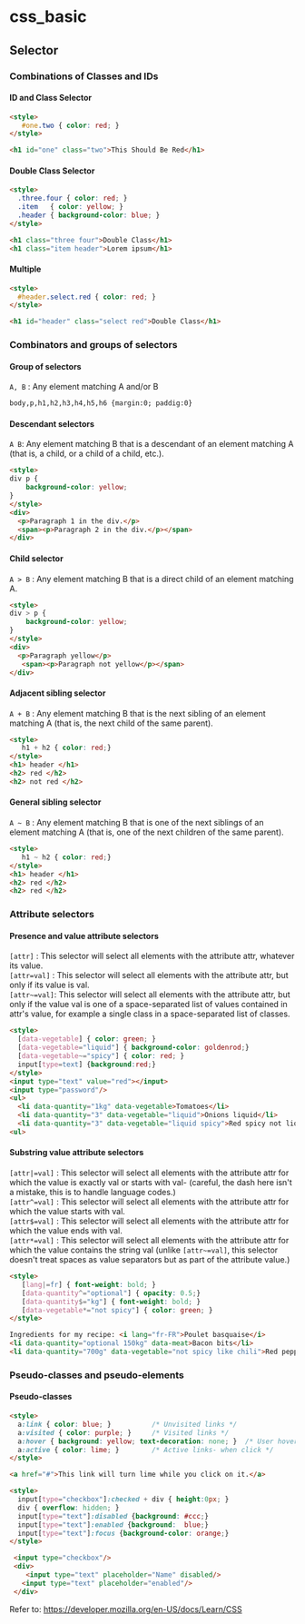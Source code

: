 # css_basic

## Selector
### Combinations of Classes and IDs
#### ID and Class Selector
```html
<style>
   #one.two { color: red; }
</style>

<h1 id="one" class="two">This Should Be Red</h1>
```
#### Double Class Selector
```html
<style>
  .three.four { color: red; }
  .item   { color: yellow; }
  .header { background-color: blue; }
</style>

<h1 class="three four">Double Class</h1>
<h1 class="item header">Lorem ipsum</h1>
```
#### Multiple
```html
<style>
  #header.select.red { color: red; }
</style>

<h1 id="header" class="select red">Double Class</h1>
```

### Combinators and groups of selectors
#### Group of selectors
`A, B` : Any element matching A and/or B
```html
body,p,h1,h2,h3,h4,h5,h6 {margin:0; paddig:0}
```
#### Descendant selectors
`A B`: Any element matching B that is a descendant of an element matching A (that is, a child, or a child of a child, etc.).
```html
<style>
div p {
    background-color: yellow;
}
</style>
<div>
  <p>Paragraph 1 in the div.</p>
  <span><p>Paragraph 2 in the div.</p></span>
</div>
```
#### Child selector
`A > B` : Any element matching B that is a direct child of an element matching A.
```html
<style>
div > p {
    background-color: yellow;
}
</style>
<div>
  <p>Paragraph yellow</p>
   <span><p>Paragraph not yellow</p></span>
</div>
```
#### Adjacent sibling selector
`A + B` : Any element matching B that is the next sibling of an element matching A (that is, the next child of the same parent).
```html
<style>
   h1 + h2 { color: red;}
</style>
<h1> header </h1>
<h2> red </h2>
<h2> not red </h2>
```
#### General sibling selector
`A ~ B` : Any element matching B that is one of the next siblings of an element matching A (that is, one of the next children of the same parent).
```html
<style>
   h1 ~ h2 { color: red;}
</style>
<h1> header </h1>
<h2> red </h2>
<h2> red </h2>
```
### Attribute selectors
#### Presence and value attribute selectors
`[attr]` : This selector will select all elements with the attribute attr, whatever its value.\
`[attr=val]` : This selector will select all elements with the attribute attr, but only if its value is val.\
`[attr~=val]`: This selector will select all elements with the attribute attr, but only if the value val is one of a space-separated list of values contained in attr's value, for example a single class in a space-separated list of classes.
```html
<style>
  [data-vegetable] { color: green; }
  [data-vegetable="liquid"] { background-color: goldenrod;}
  [data-vegetable~="spicy"] { color: red; }
  input[type=text] {background:red;}
</style>
<input type="text" value="red"></input> 
<input type="password"/>
<ul>
  <li data-quantity="1kg" data-vegetable>Tomatoes</li>
  <li data-quantity="3" data-vegetable="liquid">Onions liquid</li>
  <li data-quantity="3" data-vegetable="liquid spicy">Red spicy not liquid</li>
<ul>   
```
#### Substring value attribute selectors
`[attr|=val]` : This selector will select all elements with the attribute attr for which the value is exactly val or starts with val- (careful, the dash here isn't a mistake, this is to handle language codes.)\
`[attr^=val]` : This selector will select all elements with the attribute attr for which the value starts with val.\
`[attr$=val]` : This selector will select all elements with the attribute attr for which the value ends with val.\
`[attr*=val]` : This selector will select all elements with the attribute attr for which the value contains the string val (unlike `[attr~=val]`, this selector doesn't treat spaces as value separators but as part of the attribute value.)
```html
<style>
   [lang|=fr] { font-weight: bold; }
   [data-quantity^="optional"] { opacity: 0.5;}
   [data-quantity$="kg"] { font-weight: bold; }
   [data-vegetable*="not spicy"] { color: green; }
</style>

Ingredients for my recipe: <i lang="fr-FR">Poulet basquaise</i>
<li data-quantity="optional 150kg" data-meat>Bacon bits</li>
<li data-quantity="700g" data-vegetable="not spicy like chili">Red pepper</li>
```
### Pseudo-classes and pseudo-elements
#### Pseudo-classes
```html
<style>
  a:link { color: blue; }          /* Unvisited links */
  a:visited { color: purple; }     /* Visited links */
  a:hover { background: yellow; text-decoration: none; }  /* User hovers */
  a:active { color: lime; }        /* Active links- when click */
</style>

<a href="#">This link will turn lime while you click on it.</a>
```
```html
<style>
  input[type="checkbox"]:checked + div { height:0px; }
  div { overflow: hidden; }
  input[type="text"]:disabled {background: #ccc;}
  input[type="text"]:enabled {background:  blue;}
  input[type="text"]:focus {background-color: orange;}
</style>

 <input type="checkbox"/>
 <div>
  	<input type="text" placeholder="Name" disabled/>
   <input type="text" placeholder="enabled"/>
 </div>
```

Refer to: https://developer.mozilla.org/en-US/docs/Learn/CSS
